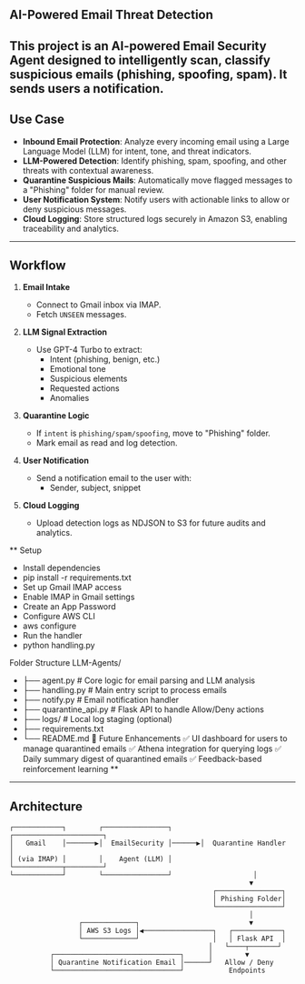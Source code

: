 ## AI-Powered Email Threat Detection

This project is an AI-powered **Email Security Agent** designed to intelligently scan, classify suspicious emails (phishing, spoofing, spam). It sends users a notification.
---

##  Use Case

-  **Inbound Email Protection**: Analyze every incoming email using a Large Language Model (LLM) for intent, tone, and threat indicators.
-  **LLM-Powered Detection**: Identify phishing, spam, spoofing, and other threats with contextual awareness.
-  **Quarantine Suspicious Mails**: Automatically move flagged messages to a "Phishing" folder for manual review.
-  **User Notification System**: Notify users with actionable links to allow or deny suspicious messages.
-  **Cloud Logging**: Store structured logs securely in Amazon S3, enabling traceability and analytics.

---

##  Workflow

1. **Email Intake**
   - Connect to Gmail inbox via IMAP.
   - Fetch `UNSEEN` messages.

2. **LLM Signal Extraction**
   - Use GPT-4 Turbo to extract:
     - Intent (phishing, benign, etc.)
     - Emotional tone
     - Suspicious elements
     - Requested actions
     - Anomalies

3. **Quarantine Logic**
   - If `intent` is `phishing/spam/spoofing`, move to "Phishing" folder.
   - Mark email as read and log detection.

4. **User Notification**
   - Send a notification email to the user with:
     - Sender, subject, snippet


6. **Cloud Logging**
   - Upload detection logs as NDJSON to S3 for future audits and analytics.
  


** Setup
-  Install dependencies
-  pip install -r requirements.txt
-  Set up Gmail IMAP access
-  Enable IMAP in Gmail settings
-  Create an App Password
-  Configure AWS CLI
-  aws configure
-  Run the handler
-  python handling.py



 Folder Structure
LLM-Agents/
-  ├── agent.py                 # Core logic for email parsing and LLM analysis
-  ├── handling.py              # Main entry script to process emails
-  ├── notify.py                # Email notification handler
-  ├── quarantine_api.py        # Flask API to handle Allow/Deny actions
-  ├── logs/                    # Local log staging (optional)
-  ├── requirements.txt
-  └── README.md
🧠 Future Enhancements
✅ UI dashboard for users to manage quarantined emails
✅ Athena integration for querying logs
✅ Daily summary digest of quarantined emails
✅ Feedback-based reinforcement learning
**



---

##  Architecture

```plaintext
┌────────────┐        ┌────────────────┐       ┌──────────────────────┐
│   Gmail    │───────▶│  EmailSecurity │──────▶│  Quarantine Handler  │
│ (via IMAP) │        │    Agent (LLM) │       └────────────┬─────────┘
└────────────┘        └────────────────┘                    │
                                                           ▼
                                                  ┌────────────────┐
                                                  │ Phishing Folder│
                                                  └────────────────┘
                                                           │
                 ┌─────────────┐                           ▼
                 │ AWS S3 Logs │◀─────────────────┐   ┌────────────┐
                 └─────────────┘                  │   │ Flask API  │
                                                 │   └────┬───────┘
          ┌───────────────────────────────┐      │        ▼
          │ Quarantine Notification Email │──────┘   Allow / Deny
          └───────────────────────────────┘           Endpoints





